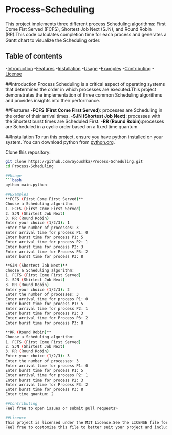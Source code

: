#  Process-Scheduling

This project implements three different process Scheduling algorithms: First Come Fist Served (FCFS), Shortest Job Next (SJN), and Round Robin (RR).This code calculates completion time for each process and generates a Gantt chart to visualize the Scheduling order.

## Table of contents
-[Introduction](#introduction)
-[Features](#features)
-[Installation](#installation)
-[Usage](#usage)
-[Examples](#examples)
-[Contributing](#contributing)
-[License](#license)

##Introduction
Process Scheduling is a critical aspect of operating systems that determines the order in which processes are executed.This project demonstrates the implementation of three common Scheduling algorithms and provides insights into their performance.

##Features
-**FCFS (First Come First Served)**: processes are Scheduling in the order of    their arrival times.
-**SJN (Shortest Job Next)**: processes with the Shortest burst times are Scheduled First.
-**RR (Round Robin)**:processes are Scheduled in a cyclic order based on a fixed time quantum.

##Installation
To run this project, ensure you have python installed on your system. You can download python from [python.org](https://www.python.org/downloads/).

Clone this repository:
```bash
git clone https://github.com/ayoushka/Process-Scheduling.git
cd Process-Scheduling

##Usage
```bash
python main.python

##Examples
**FCFS (First Come First Served)**
Choose a Scheduling algorithm:
1. FCFS (First Come First Served)
2. SJN (Shirtest Job Next)
3. RR (Round Robin)
Enter your choice (1/2/3): 1
Enter the number of processes: 3
Enter arrival time for process P1: 0
Enter burst time for process P1: 5
Enter arrival time for process P2: 1
Enter burst time for process P2: 3
Enter arrival time for Process P3: 2
Enter burst time for process P3: 8

**SJN (Shortest Job Next)**
Choose a Scheduling algorithm:
1. FCFS (First Come First Served)
2. SJN (Shirtest Job Next)
3. RR (Round Robin)
Enter your choice (1/2/3): 2
Enter the number of processes: 3
Enter arrival time for process P1: 0
Enter burst time for process P1: 5
Enter arrival time for process P2: 1
Enter burst time for process P2: 3
Enter arrival time for Process P3: 2
Enter burst time for process P3: 8

**RR (Round Robin)**
Choose a Scheduling algorithm:
1. FCFS (First Come First Served)
2. SJN (Shirtest Job Next)
3. RR (Round Robin)
Enter your choice (1/2/3): 3
Enter the number of processes: 3
Enter arrival time for process P1: 0
Enter burst time for process P1: 5
Enter arrival time for process P2: 1
Enter burst time for process P2: 3
Enter arrival time for Process P3: 2
Enter burst time for process P3: 8
Enter time quantum: 2

##Contributing
Feel free to open issues or submit pull requests>

##Licence
This project is licensed under the MIT License.See the LICENSE file for more details.
Feel free to costomize this file to better suit your project and include any additinal information that might be relevant.
 

